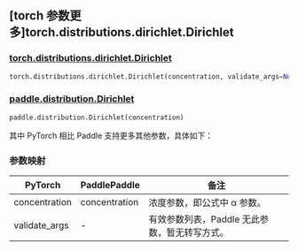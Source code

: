 ## [torch 参数更多]torch.distributions.dirichlet.Dirichlet

### [torch.distributions.dirichlet.Dirichlet](https://pytorch.org/docs/1.13/distributions.html#torch.distributions.dirichlet.Dirichlet)

```python
torch.distributions.dirichlet.Dirichlet(concentration, validate_args=None)
```

### [paddle.distribution.Dirichlet](https://www.paddlepaddle.org.cn/documentation/docs/zh/api/paddle/distribution/Dirichlet_cn.html)

```python
paddle.distribution.Dirichlet(concentration)
```

其中 PyTorch 相比 Paddle 支持更多其他参数，具体如下：

### 参数映射

| PyTorch       | PaddlePaddle  | 备注                                          |
| ------------- | ------------- | --------------------------------------------- |
| concentration | concentration | 浓度参数，即公式中 α 参数。                   |
| validate_args | -             | 有效参数列表，Paddle 无此参数，暂无转写方式。 |
